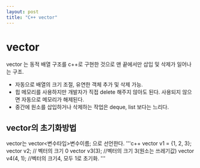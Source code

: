 ```yaml
---
layout: post
title: "C++ vector"
---
```

# vector
vector 는 동적 배열 구조를 c++로 구현한 것으로 맨 끝에서만 삽입 및 삭제가 일어나는 구조.
-  자동으로 배열의 크기 조절, 유연한 객체 추가 및 삭제 가능.
- 힙 메모리를 사용하지만 개발자가 직접 delete 해주지 않아도 된다. 사용되지 않으면 자동으로 메모리가 해제된다.
- 중간에 원소를 삽입하거나 삭제하는 작업은 deque, list 보다는 느리다.

## vector의 초기화방법
vector는 vector<변수타입>변수이름; 으로 선언한다.
'''c++
vector<int> v1 = {1, 2, 3};
vector<int> v2;					// 벡터의 크기 0
vector<int> v3(3);				//벡터의 크기 3(원소는 쓰레기값)
vector<int> v4(4, 1);		//벡터의 크기4, 모두 1로 초기화.
'''
